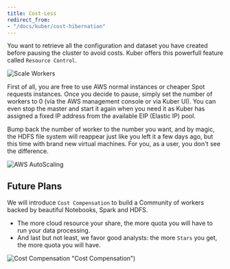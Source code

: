 ```yaml
---
title: Cost-Less
redirect_from:
- "/docs/kuber/cost-hibernation"
---
```


You want to retrieve all the configuration and dataset you have created before pausing the cluster to avoid costs. Kuber offers this powerfull feature called `Resource Control`.

![Scale Workers](/images/datalayer/scale-workers.png "Scale Workers")

First of all, you are free to use AWS normal instances or cheaper Spot requests instances. Once you decide to pause, simply set the number of workers to 0 (via the AWS management console or via Kuber UI). You can even stop the master and start it again when you need it as Kuber has assigned a fixed IP address from the available EIP (Elastic IP) pool.

Bump back the number of worker to the number you want, and by magic, the HDFS file system will reappear just like you left it a few days ago, but this time with brand new virtual machines. For you, as a user, you don't see the difference.

![AWS AutoScaling](/images/aws/aws-autoscaling.png "AWS AutoScaling")

## Future Plans

We will introduce `Cost Compensation` to build a Community of workers backed by beautiful Notebooks, Spark and HDFS.

+ The more cloud resource your share, the more quota you will have to run your data processing. 
+ And last but not least, we favor good analysts: the more `Stars` you get, the more quota you will have.

![Cost Compensation](/images/datalayer/cost-compensation.svg) "Cost Compensation")
